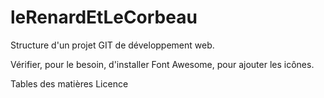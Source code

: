 # leRenardEtLeCorbeau
Structure d'un projet GIT de développement web.

Vérifier, pour le besoin, d'installer Font Awesome, pour ajouter les icônes.

Tables des matières
Licence
